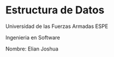 # Estructura de Datos
Universidad de las Fuerzas Armadas ESPE

Ingenieria en Software
     
Nombre: Elian Joshua
